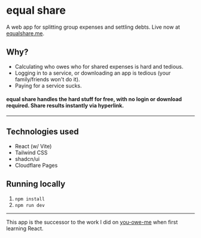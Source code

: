 
# equal share

A web app for splitting group expenses and settling debts. Live now at [equalshare.me](https://equalshare.me).

## Why?

- Calculating who owes who for shared expenses is hard and tedious.
- Logging in to a service, or downloading an app is tedious (your family/friends won't do it).
- Paying for a service sucks.


#### equal share handles the hard stuff for free, with no login or download required. Share results instantly via hyperlink.

---

## Technologies used
- React (w/ Vite)
- Tailwind CSS
- shadcn/ui
- Cloudflare Pages


## Running locally
1. `npm install`
2. `npm run dev`


___

This app is the successor to the work I did on [you-owe-me](https://github.com/adamzuch/you-owe-me) when first learning React.
